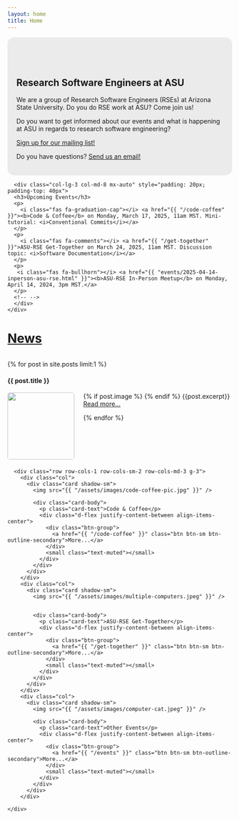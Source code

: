```yaml
---
layout: home
title: Home
---
```


<section class="py-5 text-center container">
    <div class="row py-lg-5">
      <div class="col-lg-9 col-md-8 mx-auto" style="background-color: #ebebeb; padding: 20px; border-radius: 15px; padding-top: 60px">
        <h1 class="fw-light">Research Software Engineers at ASU</h1>
        <p class="lead text-muted">We are a group of Research Software Engineers (RSEs) at Arizona State University. Do you do RSE work at ASU? Come join us!</p>
        <p>
        Do you want to get informed about our events and what is happening at ASU in regards to research software engineering?  
        </p>
        <p><a class="btn btn-primary my-2" href="https://forms.gle/pUaWvRWuxTWEX1VG6" target="_blank">Sign up for our mailing list!</a>
        </p>
        <p>
          Do you have questions? <a href="mailto:jdamerow@asu.edu">Send us an email!</a>
        </p>
      </div>
    
      <div class="col-lg-3 col-md-8 mx-auto" style="padding: 20px; padding-top: 40px">
      <h3>Upcoming Events</h3>
      <p>
        <i class="fas fa-graduation-cap"></i> <a href="{{ "/code-coffee" }}"><b>Code & Coffee</b> on Monday, March 17, 2025, 11am MST. Mini-tutorial: <i>Conventional Commits</i></a>
      </p>
      <p>
        <i class="fas fa-comments"></i> <a href="{{ "/get-together" }}">ASU-RSE Get-Together on March 24, 2025, 11am MST. Discussion topic: <i>Software Documentation</i></a>
      </p>
      <p>
       <i class="fas fa-bullhorn"></i> <a href="{{ "events/2025-04-14-inperson-asu-rse.html" }}"><b>ASU-RSE In-Person Meetup</b> on Monday, April 14, 2024, 3pm MST.</a>
      </p>
      <!-- -->
      </div>
    </div>

<!--
    <div class="col-lg-9 col-md-8 mx-auto" style="background-color: #ffdf78; padding: 20px; border-radius: 15px;">
      <h2 class="fw-light"><i class="fas fa-bullhorn"></i>  ASU-RSE Seminar Series: Dr. Wren Raming</h2>
        Join us on Thursday, <i>September 19, 2024, 11am MST</i> for the <a href="{{ "event/2024/07/09/raming-talk.html" }}">ASU-RSE Seminar Series</a> with Dr. Wren Raming.
      </div>-->
  </section>

  <div class="bg-light py-5 album">
    <div class="container">
    <h1 style="padding-bottom: 0.5em"><a href="/news.html">News</a></h1>
    {% for post in site.posts limit:1 %}
    <h4><a style="text-decoration:none" href="{{ post.url }}">{{ post.title }}</a></h4>
    <p>
    {% if post.image %}
    <img src="{{post.image}}" style="border-radius: 5px; float:left; width:150px; margin-right: 20px; margin-bottom: 20px;">
    {% endif %}
    {{post.excerpt}}
    <a href="{{ post.url }}">Read more...</a>
    </p>
    {% endfor %}
    </div>
  </div>

  <div class="album py-5" style="clear:both">
    <div class="container">

      <div class="row row-cols-1 row-cols-sm-2 row-cols-md-3 g-3">
        <div class="col">
          <div class="card shadow-sm">
            <img src="{{ "/assets/images/code-coffee-pic.jpg" }}" />

            <div class="card-body">
              <p class="card-text">Code & Coffee</p>
              <div class="d-flex justify-content-between align-items-center">
                <div class="btn-group">
                  <a href="{{ "/code-coffee" }}" class="btn btn-sm btn-outline-secondary">More...</a>
                </div>
                <small class="text-muted"></small>
              </div>
            </div>
          </div>
        </div>
        <div class="col">
          <div class="card shadow-sm">
            <img src="{{ "/assets/images/multiple-computers.jpeg" }}" />


            <div class="card-body">
              <p class="card-text">ASU-RSE Get-Together</p>
              <div class="d-flex justify-content-between align-items-center">
                <div class="btn-group">
                  <a href="{{ "/get-together" }}" class="btn btn-sm btn-outline-secondary">More...</a>
                </div>
                <small class="text-muted"></small>
              </div>
            </div>
          </div>
        </div>
        <div class="col">
          <div class="card shadow-sm">
            <img src="{{ "/assets/images/computer-cat.jpeg" }}" />

            <div class="card-body">
              <p class="card-text">Other Events</p>
              <div class="d-flex justify-content-between align-items-center">
                <div class="btn-group">
                  <a href="{{ "/events" }}" class="btn btn-sm btn-outline-secondary">More...</a>
                </div>
                <small class="text-muted"></small>
              </div>
            </div>
          </div>
        </div>

    </div>
  </div>
